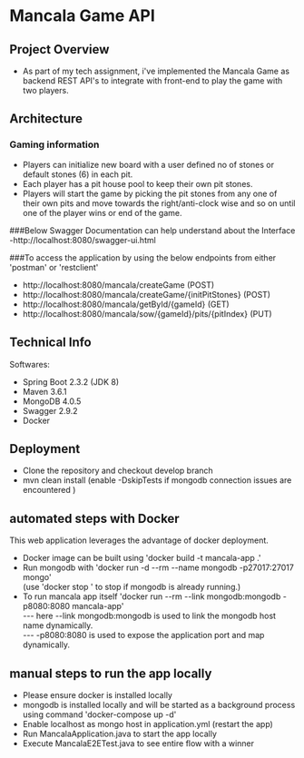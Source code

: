# Mancala Game API

## Project Overview
 - As part of my tech assignment, i've implemented the Mancala Game as backend REST API's to integrate with front-end to play the game with two players.

Architecture
--
### Gaming information
 - Players can initialize new board with a user defined no of stones or default stones (6) in each pit.
 - Each player has a pit house pool to keep their own pit stones.
 - Players will start the game by picking the pit stones from any one of their own pits and move towards the right/anti-clock wise and so on until one of the player wins or end of the game.

###Below Swagger Documentation can help understand about the Interface
 -http://localhost:8080/swagger-ui.html

###To access the application by using the below endpoints from either 'postman' or 'restclient'
 - http://localhost:8080/mancala/createGame (POST)
 - http://localhost:8080/mancala/createGame/{initPitStones} (POST)
 - http://localhost:8080/mancala/getById/{gameId} (GET)
 - http://localhost:8080/mancala/sow/{gameId}/pits/{pitIndex} (PUT)

Technical Info
--
Softwares:
 - Spring Boot 2.3.2 (JDK 8)
 - Maven 3.6.1
 - MongoDB 4.0.5
 - Swagger 2.9.2
 - Docker

Deployment
--
 - Clone the repository and checkout develop branch 
 - mvn clean install (enable -DskipTests if mongodb connection issues are encountered )

automated steps with Docker
--
This web application leverages the advantage of docker deployment.<br/>
 - Docker image can be built using 'docker build -t mancala-app .'<br/>
 - Run mongodb with 'docker run -d --rm --name mongodb -p27017:27017 mongo'<br/>
    (use 'docker stop <containerID>' to stop if mongodb is already running.)
 - To run mancala app itself 'docker run --rm --link mongodb:mongodb -p8080:8080 mancala-app' <br/>
 --- here --link mongodb:mongodb is used to link the mongodb host name dynamically.<br/>
 --- -p8080:8080 is used to expose the application port and map dynamically.
 
 manual steps to run the app locally
 --
 - Please ensure docker is installed locally
 - mongodb is installed locally and will be started as a background process
   using command 'docker-compose up -d'
 - Enable localhost as mongo host in application.yml (restart the app)
 - Run MancalaApplication.java to start the app locally
 - Execute MancalaE2ETest.java to see entire flow with a winner